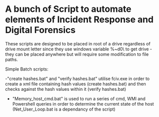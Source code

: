 # A bunch of Script to automate elements of Incident Response and Digital Forensics

These scripts are designed to be placed in root of a drive regardless of drive mount letter since they use windows variable %~d0\ to get drive - they can be placed anywhere but will require some modification to file paths.

Simple Batch scripts:

  -"create hashes.bat" and "verify hashes.bat" utilise fciv.exe in order to create a xml file containing hash values (create     hashes.bat) and then checks against the hash values within it (verify hashes.bat)
  
  - "Memory_host_cmd.bat" is used to run a series of cmd, WMI and Powershell queries in order to determine the current state of   the host (Net_User_Loop.bat is a dependancy of the script)
